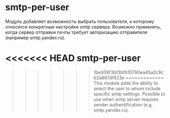smtp-per-user
=============
Модуль добавляет возможность выбрать пользователя, к которому
относятся конкретные настройки smtp сервера.
Возможно применять, когда сервер отправки почты требует авторизацию
отправителя (например smtp.yandex.ru).

<<<<<<< HEAD
smtp-per-user
=======
>>>>>>> 1be938f3bf3bfb10790ea45a2c9cb2a687df423e
=============
This module adds the ability to select the user to whom include
specific smtp settings.
Possible to use when smtp server requires
sender authentification (e.g. smtp.yandex.ru).
